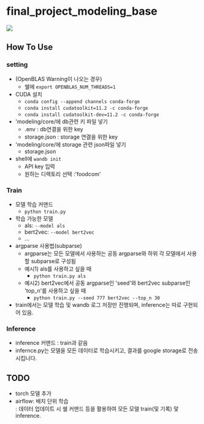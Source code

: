 # final_project_modeling_base
![](https://velog.velcdn.com/images/whattsup_kim/post/d5bee838-179a-48e8-bec2-04829cf2aab1/image.png)

## How To Use
### setting
- (OpenBLAS Warning이 나오는 경우)
    - 쉘에 `export OPENBLAS_NUM_THREADS=1`
- CUDA 설치
    - `conda config --append channels conda-forge`
    - `conda install cudatoolkit=11.2 -c conda-forge`
    - `conda install cudatoolkit-dev=11.2 -c conda-forge`
- 'modeling/core/에 db관련 키 파일 넣기
    - .env : db연결을 위한 key
    - storage.json : storage 연결을 위한 key
- 'modeling/core/에 storage 관련 json파일 넣기
    - storage.json
- shell에 `wandb init`
    - API key 입력
    - 원하는 디렉토리 선택 :'foodcom'

### Train  
- 모델 학습 커맨드
    - `python train.py`
- 학습 가능한 모델
    - als: `--model als`
    - bert2vec: `--model bert2vec`
    - ...
- argparse 사용법(subparse)
    - argparse는 모든 모델에서 사용하는 공동 argparse와 하위 각 모델에서 사용할 subparse로 구성됨
    - 예시1) als를 사용하고 싶을 때
        - `python train.py als`
    - 예시2) bert2vec에서 공동 argparse인 'seed'와 bert2vec subparse인 'top_n'를 사용하고 싶을 때
        - `python train.py --seed 777 bert2vec --top_n 30`
- train에서는 모델 학습 및 wandb 로그 저장만 진행되며, inference는 따로 구현되어 있음.

### Inference  
- inference 커맨드 : train과 같음
- infernce.py는 모델을 모든 데이터로 학습시키고, 결과를 google storage로 전송시킵니다.

## TODO
- torch 모델 추가
- airflow: 배치 단위 학습  
: 데이터 업데이트 시 쉘 커맨드 등을 활용하여 모든 모델 train(및 기록) 맟 inference.